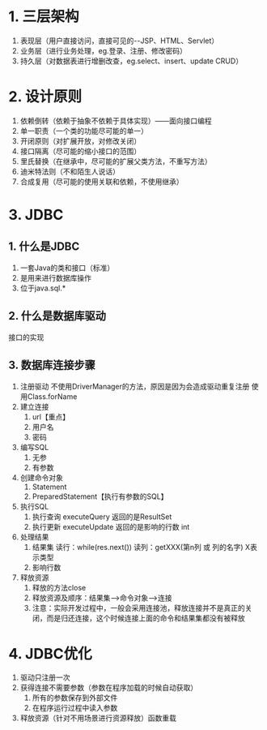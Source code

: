 # 1. 三层架构
1. 表现层（用户直接访问，直接可见的--JSP、HTML、Servlet）
2. 业务层（进行业务处理，eg.登录、注册、修改密码）
3. 持久层（对数据表进行增删改查，eg.select、insert、update  CRUD）
# 2. 设计原则
1. 依赖倒转（依赖于抽象不依赖于具体实现）——面向接口编程
2. 单一职责（一个类的功能尽可能的单一）
3. 开闭原则（对扩展开放，对修改关闭）
4. 接口隔离（尽可能的缩小接口的范围）
5. 里氏替换（在继承中，尽可能的扩展父类方法，不重写方法）
6. 迪米特法则（不和陌生人说话）
7. 合成复用（尽可能的使用关联和依赖，不使用继承）
# 3. JDBC
## 1. 什么是JDBC
1. 一套Java的类和接口（标准）
2. 是用来进行数据库操作
3. 位于java.sql.*
## 2. 什么是数据库驱动
接口的实现
## 3. 数据库连接步骤
1. 注册驱动
	不使用DriverManager的方法，原因是因为会造成驱动重复注册
	使用Class.forName
2. 建立连接
	1. url【重点】
	2. 用户名
	3. 密码
3. 编写SQL
	1. 无参
	2. 有参数
4. 创建命令对象
	1. Statement
	2. PreparedStatement【执行有参数的SQL】
5. 执行SQL
	1. 执行查询 executeQuery 返回的是ResultSet
	2. 执行更新 executeUpdate 返回的是影响的行数 int
6. 处理结果
	1. 结果集
		读行：while(res.next())
		读列：getXXX(第n列  或 列的名字) X表示类型
	2. 影响行数
7. 释放资源
	1. 释放的方法close
	2. 释放资源及顺序：结果集-->命令对象-->连接
	3. 注意：实际开发过程中，一般会采用连接池，释放连接并不是真正的关闭，而是归还连接，这个时候连接上面的命令和结果集都没有被释放
# 4. JDBC优化
1. 驱动只注册一次
2. 获得连接不需要参数（参数在程序加载的时候自动获取）
	1. 所有的参数保存到外部文件
	2. 在程序运行过程中读入参数
3. 释放资源（针对不用场景进行资源释放）函数重载